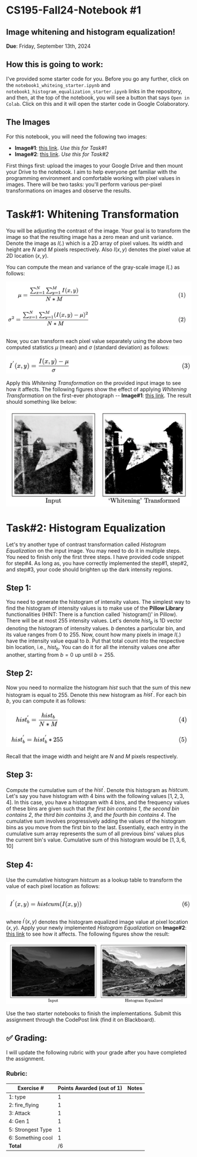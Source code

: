 # CS195-Fall24-Notebook #1
## Image whitening and histogram equalization!

<b>Due</b>: Friday, September 13th, 2024

## How this is going to work: 

I've provided some starter code for you. Before you go any further, click on the `notebook1_whiteing_starter.ipynb` and `notebook1_histogram_equalization_starter.ipynb` links in the repository, and then, at the top of the notebook, you will see a button that says `Open in Colab`. Click on this and it will open the starter code in Google Colaboratory.

## The Images
For this notebook, you will need the following two images:
- **Image#1**: [this link](https://github.com/alimoorreza/CS195-Fall24-Notebook-1/blob/main/data/first_photograph.png). *Use this for Task#1*
- **Image#2**: [this link](https://github.com/alimoorreza/CS195-Fall24-Notebook-1/blob/main/data/himalaya_dark.png). *Use this for Task#2*
 
First things first: upload the images to your Google Drive and then mount your Drive to the notebook. I aim to help everyone get familiar with the programming environment and comfortable working with pixel values in images. There will be two tasks: you'll perform various per-pixel transformations on images and observe the results.
# **Task#1**: Whitening Transformation
You will be adjusting the contrast of the image. Your goal is to transform the image so that the resulting image has a zero mean and unit variance. Denote the image as $I(.)$ which is a 2D array of pixel values. Its width and height are $N$ and $M$ pixels respectively. Also $I(x,y)$ denotes the pixel value at 2D location $(x,y)$.

You can compute the mean and variance of the gray-scale image $I(.)$ as follows:

<!--$\mu$ = $\frac{\sum_{x=1}^{N}\sum_{y=1}^{M}I(x,y)}{N \times M}$
\sigma^{2} = \frac{\sum_{x=1}^{N}\sum_{y=1}^{M}(I(x,y)-\mu)^2}{N*M}-->
![mean and variance equations](https://github.com/alimoorreza/CS195-Fall24-Notebook-1/blob/main/etc/whitening_eq1.png)

Now, you can transform each pixel value separately using the above two computed statistics $\mu$ (mean) and $\sigma$ (standard deviation) as follows:
    <!--I^{'}(x,y) = \frac{I(x,y)-\mu}{\sigma}-->
    
![whitening transformation](https://github.com/alimoorreza/CS195-Fall24-Notebook-1/blob/main/etc/whitening_eq2.png)


Apply this *Whitening Transformation* on the provided input image to see how it affects. The following figures show the effect of applying *Whitening Transformation* on the first-ever photograph -- **Image#1**: [this link](https://github.com/alimoorreza/CS195-Fall24-Notebook-1/blob/main/data/first_photograph.png). The result should something like below:

![Result task#1](https://github.com/alimoorreza/CS195-Fall24-Notebook-1/blob/main/etc/task1_result.png)

# **Task#2**: Histogram Equalization
Let's try another type of contrast transformation called *Histogram Equalization* on the input image. You may need to do it in multiple steps.
You need to finish only the first three steps. I have provided code snippet for step#4. As long as, you have correctly implemented the step#1, step#2, and step#3, your code should brighten up the dark intensity regions.

## **Step 1:** 
You need to generate the histogram of intensity values. The simplest way to find the histogram of intensity values is to make use of the **Pillow Library** functionalities (HINT: There is a function called `histogram()' in Pillow). There will be at most 255 intensity values. Let's denote $hist_{b}$ is 1D vector denoting the histogram of intensity values. $b$ denotes a particular bin, and its value ranges from 0 to 255. Now, count how many pixels in image $I(.)$ have the intensity value equal to $b$. Put that total count into the respective bin location, i.e., $hist_{b}$. You can do it for all the intensity values one after another, starting from $b=0$ up until $b=255$.

## **Step 2:**
Now you need to normalize the histogram $hist$ such that the sum of this new histogram is equal to 255. Denote this new histogram as $hist^{'}$. For each bin $b$, you can compute it as follows:

![histogram normalization](https://github.com/alimoorreza/CS195-Fall24-Notebook-1/blob/main/etc/histogram_equalization_eq1.png)

Recall that the image width and height are $N$ and $M$ pixels respectively.

## **Step 3:** 
Compute the cumulative sum of the $hist^{'}$. Denote this histogram as $histcum^{}$. Let's say you have histogram with 4 bins with the following values $[1,2,3,4]$. In this case, you have a histogram with 4 bins, and the frequency values of these bins are given such that
*the first bin contains 1*, *the second bin contains 2*, *the third bin contains 3*, and *the fourth bin contains 4*. The cumulative sum involves progressively adding the values of the histogram bins as you move from the first bin to the last. Essentially, each entry in the cumulative sum array represents the sum of all previous bins' values plus the current bin's value. Cumulative sum of this histogram would be $[1,3,6,10]$

## **Step 4:** 
Use the cumulative histogram $histcum^{}$ as a lookup table to transform the value of each pixel location as follows:

![color lookup](https://github.com/alimoorreza/CS195-Fall24-Notebook-1/blob/main/etc/histogram_equalization_eq2.png)

where $I^{'}(x,y)$ denotes the histogram equalized image value at pixel location $(x,y)$. Apply your newly implemented *Histogram Equalization* on **Image#2**: [this link](https://github.com/alimoorreza/CS195-Fall24-Notebook-1/blob/main/data/himalaya_dark.png) to see how it affects. The following figures show the result:

![Result task#2](https://github.com/alimoorreza/CS195-Fall24-Notebook-1/blob/main/etc/task2_result.png)

Use the two starter notebooks to finish the implementations. Submit this assignment through the CodePost link (find it on Blackboard).

## :white_check_mark: Grading: 
I will update the following rubric with your grade after you have completed the assignment.
### Rubric:

>

| Exercise #  | Points Awarded (out of 1)  | Notes |
| --------- | ------------------- | --------- |
| 1: type          |    1    |    |
| 2: fire_flying   |    1    |    | 
| 3: Attack        |    1    |    |
| 4: Gen 1         |    1    |    | 
| 5: Strongest Type|    1    |    |
| 6: Something cool|    1    |    |
| <b>Total         |     /6 |     </b>   |
